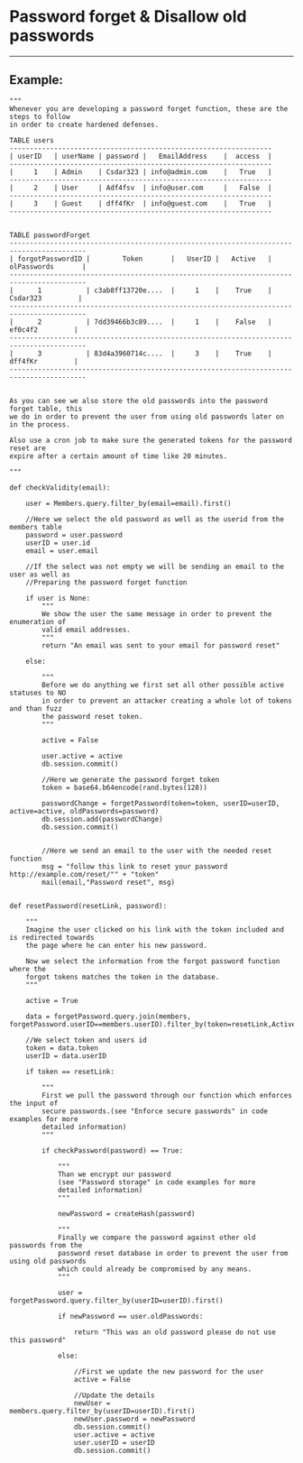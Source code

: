 # Password forget & Disallow old passwords
-------

## Example:


    """
    Whenever you are developing a password forget function, these are the steps to follow
    in order to create hardened defenses.

    TABLE users
    -----------------------------------------------------------------
    | userID   | userName | password |   EmailAddress	 |  access  |
    -----------------------------------------------------------------   
    |     1	   | Admin	  | Csdar323 | info@admin.com	 | 	 True   |
    -----------------------------------------------------------------    	
    |	  2	   | User	  | Adf4fsv  | info@user.com     |   False  |
    -----------------------------------------------------------------    
    |	  3	   | Guest	  | dff4fKr  | info@guest.com	 |	 True   |
    -----------------------------------------------------------------    


    TABLE passwordForget
    -----------------------------------------------------------------------------------------   
    | forgotPasswordID | 		Token 	    | 	UserID |   Active	|	  olPasswords	    |
    -----------------------------------------------------------------------------------------
    |      1  	 	   | c3ab8ff13720e....  |	  1	   | 	True	|	   Csdar323	      	|
    -----------------------------------------------------------------------------------------
    |	   2	 	   | 7dd39466b3c89....  |	  1	   | 	False   |		ef0c4f2         |
    -----------------------------------------------------------------------------------------
    |	   3	 	   | 83d4a3960714c....	|	  3	   | 	True	|		dff4fKr	        |
    -----------------------------------------------------------------------------------------


    As you can see we also store the old passwords into the password forget table, this
    we do in order to prevent the user from using old passwords later on in the process.

    Also use a cron job to make sure the generated tokens for the password reset are
    expire after a certain amount of time like 20 minutes.

    """

    def checkValidity(email):

        user = Members.query.filter_by(email=email).first()

        //Here we select the old password as well as the userid from the members table
        password = user.password
        userID = user.id
        email = user.email

        //If the select was not empty we will be sending an email to the user as well as 
        //Preparing the password forget function

        if user is None:
            """
            We show the user the same message in order to prevent the enumeration of
            valid email addresses.
            """
            return "An email was sent to your email for password reset"

        else:

            """
            Before we do anything we first set all other possible active statuses to NO
            in order to prevent an attacker creating a whole lot of tokens and than fuzz
            the password reset token.
            """

            active = False

            user.active = active
            db.session.commit()

            //Here we generate the password forget token
            token = base64.b64encode(rand.bytes(128))

            passwordChange = forgetPassword(token=token, userID=userID, active=active, oldPasswords=password)
            db.session.add(passwordChange)
            db.session.commit()            


    		//Here we send an email to the user with the needed reset function
    		msg = "follow this link to reset your password http://example.com/reset/"" + "token"
    		mail(email,"Password reset", msg)


    def resetPassword(resetLink, password):		

    	"""
    	Imagine the user clicked on his link with the token included and is redirected towards
    	the page where he can enter his new password.

    	Now we select the information from the forgot password function where the
    	forgot tokens matches the token in the database.
    	"""

    	active = True

        data = forgetPassword.query.join(members, forgetPassword.userID==members.userID).filter_by(token=resetLink,Active=active).all()

        //We select token and users id
        token = data.token
        userID = data.userID

        if token == resetLink:
            
            """
            First we pull the password through our function which enforces the input of
            secure passwords.(see "Enforce secure passwords" in code examples for more
            detailed information)
            """

            if checkPassword(password) == True:

                """
                Than we encrypt our password
                (see "Password storage" in code examples for more
                detailed information)    
                """

                newPassword = createHash(password)
    	
                """
                Finally we compare the password against other old passwords from the
                password reset database in order to prevent the user from using old passwords
                which could already be compromised by any means.
                """
    			
                user = forgetPassword.query.filter_by(userID=userID).first()

                if newPassword == user.oldPasswords:

                    return "This was an old password please do not use this password"

                else:
                    
                    //First we update the new password for the user
                    active = False

                    //Update the details
                    newUser = members.query.filter_by(userID=userID).first()
                    newUser.password = newPassword
                    db.session.commit()
                    user.active = active
                    user.userID = userID
    				db.session.commit()

